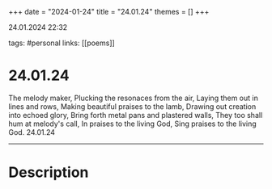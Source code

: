 +++
date = "2024-01-24"
title = "24.01.24"
themes = []
+++

24.01.2024 22:32

tags: #personal
links: [[poems]]

# 24.01.24

The melody maker,
Plucking the resonaces from the air,
Laying them out in lines and rows,
Making beautiful praises to the lamb,
Drawing out creation into echoed glory,
Bring forth metal pans and plastered walls,
They too shall hum at melody's call,
In praises to the living God,
Sing praises to the living God.
24.01.24

---

# Description

